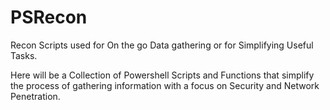 # PSRecon
Recon Scripts used for On the go Data gathering or for Simplifying Useful Tasks.

Here will be a Collection of Powershell Scripts and Functions that simplify the process of gathering information with a focus on Security and Network Penetration.

